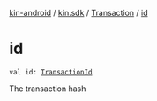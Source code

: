 [kin-android](../../index.md) / [kin.sdk](../index.md) / [Transaction](index.md) / [id](./id.md)

# id

`val id: `[`TransactionId`](../-transaction-id/index.md)

The transaction hash

